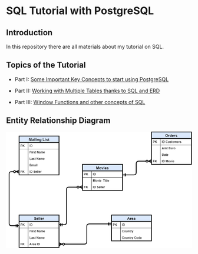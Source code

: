 # SQL Tutorial with PostgreSQL

## Introduction
In this repository there are all materials about my tutorial on SQL.

## Topics of the Tutorial

- Part I: [Some Important Key Concepts to start using PostgreSQL](https://towardsdatascience.com/some-important-key-concepts-to-start-using-postgresql-c6de63ab683f?source=friends_link&sk=1eea89c8bf31a5696c975364013e21af)

- Part II: [Working with Multiple Tables thanks to SQL and ERD](https://towardsdatascience.com/working-with-multiple-tables-thanks-to-sql-and-erd-9cb5dcb99228?source=friends_link&sk=7734128676dd5fe6e8f91256f0505d6f)

- Part III: [Window Functions and other concepts of SQL](https://towardsdatascience.com/window-functions-and-other-concepts-of-sql-d53ca756e254?source=friends_link&sk=c89188ef19b39261a6c28e6181821b6f)

## Entity Relationship Diagram

![alt text](ERD_project.png "ERD Tutorial")
